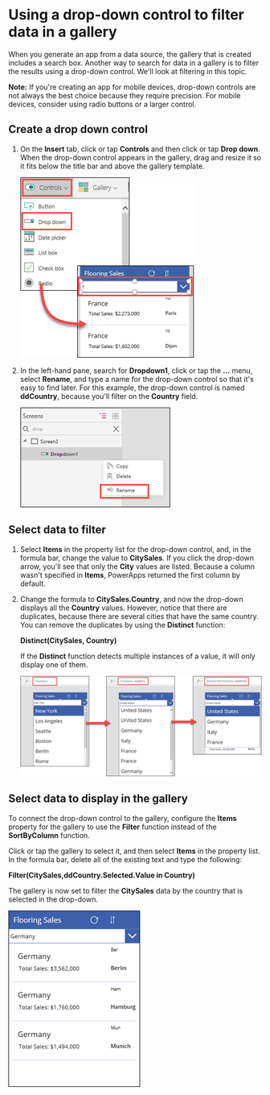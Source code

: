 <properties
   pageTitle="Filter a gallery using a drop-down control | Microsoft PowerApps"
   description="Quickly filter data in a gallery using a drop down control"
   services=""
   suite="powerapps"
   documentationCenter="na"
   authors="v-subohe"
   manager="anneta"
   editor=""
   tags=""/>

<tags
   ms.service="powerapps"
   ms.devlang="na"
   ms.topic="get-started-article"
   ms.tgt_pltfrm="na"
   ms.workload="na"
   ms.date="08/05/2017"
   ms.author="v-subohe"/>

# Using a drop-down control to filter data in a gallery
When you generate an app from a data source, the gallery that is created includes a search box. Another way to search for data in a gallery is to filter the results using a drop-down control. We'll look at filtering in this topic.

**Note:** If you're creating an app for mobile devices, drop-down controls are not always the best choice because they require precision. For mobile devices, consider using radio buttons or a larger control.

## Create a drop down control
1. On the **Insert** tab, click or tap **Controls** and then click or tap **Drop down**. When the drop-down control appears in the gallery, drag and resize it so it fits below the title bar and above the gallery template.

    ![Insert drop-down control](./media/learning-filter-gallery-dropdown/insert-control-dropdown.png)

1. In the left-hand pane, search for **Dropdown1**, click or tap the **...** menu, select **Rename**, and type a name for the drop-down control so that it's easy to find later. For this example, the drop-down control is named **ddCountry**, because you'll filter on the **Country** field. 

    ![Rename drop-down control](./media/learning-filter-gallery-dropdown/rename-control.png)

## Select data to filter
1. Select **Items** in the property list for the drop-down control, and, in the formula bar, change the value to **CitySales**. If you click the drop-down arrow, you'll see that only the **City** values are listed. Because a column wasn't specified in **Items**, PowerApps returned the first column by default. 

1. Change the formula to **CitySales.Country**, and now the drop-down displays all the **Country** values. However, notice that there are duplicates, because there are several cities that have the same country. You can remove the duplicates by using the **Distinct** function:

    **Distinct(CitySales, Country)**

    If the **Distinct** function detects multiple instances of a value, it will only display one of them. 

    ![Distinct function](./media/learning-filter-gallery-dropdown/distinct.png)

## Select data to display in the gallery

To connect the drop-down control to the gallery, configure the **Items** property for the gallery to use the **Filter** function instead of the **SortByColumn** function. 

Click or tap the gallery to select it, and then select **Items** in the property list. In the formula bar, delete all of the existing text and type the following:

**Filter(CitySales,ddCountry.Selected.Value in Country)**

The gallery is now set to filter the **CitySales** data by the country that is selected in the drop-down.

![Distinct function](./media/learning-filter-gallery-dropdown/filtered-gallery.png)